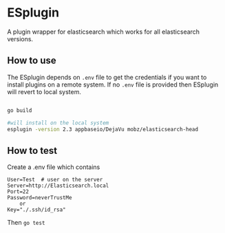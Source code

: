 # ESplugin

A plugin wrapper for elasticsearch which works for all elasticsearch versions.

## How to use

The ESplugin depends on `.env` file to get the credentials if you want
to install plugins on a remote system. If no `.env` file is provided then
ESplugin will revert to local system.

```bash

go build

#will install on the local system
esplugin -version 2.3 appbaseio/DejaVu mobz/elasticsearch-head


```

## How to test

Create a .env file which contains
```
User=Test  # user on the server
Server=http://Elasticsearch.local
Port=22
Password=neverTrustMe
    or
Key="./.ssh/id_rsa"
```

Then `go test` 
